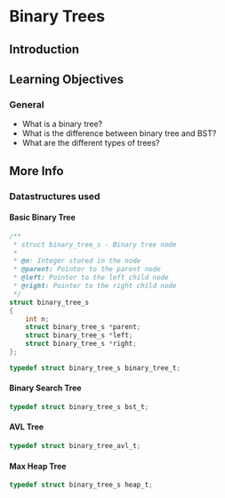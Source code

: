 # Binary Trees

## Introduction

## Learning Objectives

### General

- What is a binary tree?
- What is the difference between binary tree and BST?
- What are the different types of trees?

## More Info
### Datastructures used

#### Basic Binary Tree

```c
/**
 * struct binary_tree_s - Binary tree node
 *
 * @n: Integer stored in the node
 * @parent: Pointer to the parent node
 * @left: Pointer to the left child node
 * @right: Pointer to the right child node
 */
struct binary_tree_s
{
    int n;
    struct binary_tree_s *parent;
    struct binary_tree_s *left;
    struct binary_tree_s *right;
};

typedef struct binary_tree_s binary_tree_t;
```

#### Binary Search Tree


```c
typedef struct binary_tree_s bst_t;
```

#### AVL Tree


```c
typedef struct binary_tree_avl_t;
```

#### Max Heap Tree


```c
typedef struct binary_tree_s heap_t;
```
